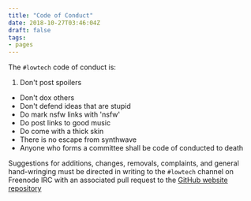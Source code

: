```yaml
---
title: "Code of Conduct"
date: 2018-10-27T03:46:04Z
draft: false
tags:
- pages
---
```

The ```#lowtech``` code of conduct is:

1. Don't post spoilers
* Don't dox others
* Don't defend ideas that are stupid
* Do mark nsfw links with 'nsfw'
* Do post links to good music
* Do come with a thick skin
* There is no escape from synthwave
* Anyone who forms a committee shall be code of conducted to death

Suggestions for additions, changes, removals, complaints, and general hand-wringing must be directed in writing to the ```#lowtech``` channel on Freenode IRC with an associated pull request to the [GitHub website repository](https://github.com/davidpirogov/lowtech.io)
